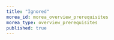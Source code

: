 ```yaml
---
title: "Ignored"
morea_id: morea_overview_prerequisites
morea_type: overview_prerequisites
published: true
---
```


